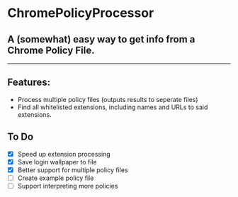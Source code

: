 # ChromePolicyProcessor
## A (somewhat) easy way to get info from a Chrome Policy File.

---

## Features:
- Process multiple policy files (outputs results to seperate files)
- Find all whitelisted extensions, including names and URLs to said extensions.

## To Do
- [x] Speed up extension processing
- [x] Save login wallpaper to file
- [x] Better support for multiple policy files
- [ ] Create example policy file
- [ ] Support interpreting more policies
